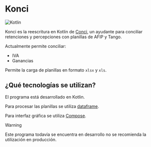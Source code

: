 # Konci
![Kotlin](https://img.shields.io/badge/kotlin-%237F52FF.svg?style=for-the-badge&logo=kotlin&logoColor=white)

Konci es la reescritura en Kotlin de [Conci](https://github.com/claaj/conci), un ayudante para conciliar retenciones y percepciones con planillas de AFIP y Tango.

Actualmente permite conciliar:
- IVA
- Ganancias

Permite la carga de planillas en formato `xlsx` y `xls`.

## ¿Qué tecnologías se utilizan?
El programa está desarrollado en Kotlin.

Para procesar las planillas se utiliza [dataframe](https://github.com/Kotlin/dataframe).

Para interfaz gráfica se utiliza [Compose](https://www.jetbrains.com/lp/compose-multiplatform/).

> [!WARNING]
> Este programa todavía se encuentra en desarrollo no se recomienda la utilización en producción.
